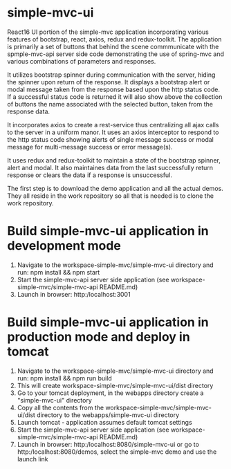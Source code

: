 # simple-mvc-ui

React16 UI portion of the simple-mvc application incorporating various features of bootstrap, react, axios, redux and redux-toolkit.  The application is primarily a set of 
buttons that behind the scene commmunicate with the spmple-mvc-api server side code demonstrating the use of spring-mvc and various combinations of parameters and responses.  

It utilizes bootstrap spinner during communication with the server, hiding the spinner upon return of the response.  It displays a bootstrap alert or modal message taken from the 
response based upon the http status code.  If a successful status code is returned it will also show above the collection of buttons the name associated with the selected button, taken from the response data.

It incorporates axios to create a rest-service thus centralizing all ajax calls to the server in a uniform manor.  It uses an axios interceptor to respond to the http status code
showing alerts of single message success or modal message for multi-message success or error message(s).

It uses redux and redux-toolkit to maintain a state of the bootstrap spinner, alert and modal.  It also maintaines data from the last successfully return response or clears the 
data if a response is unsuccessful.

The first step is to download the demo application and all the actual demos. They all reside in the work repository so all that is needed is to clone the work repository.

# Build simple-mvc-ui application in development mode
1. Navigate to the workspace-simple-mvc/simple-mvc-ui directory and run: npm install && npm start
2. Start the simple-mvc-api server side application (see workspace-simple-mvc/simple-mvc-api README.md)
3. Launch in browser: http:/localhost:3001

# Build simple-mvc-ui application in production mode and deploy in tomcat
1. Navigate to the workspace-simple-mvc/simple-mvc-ui directory and run: npm install && npm run build
2. This will create workspace-simple-mvc/simple-mvc-ui/dist directory
3. Go to your tomcat deployment, in the webapps directory create a "simple-mvc-ui" directory 
4. Copy all the contents from the workspace-simple-mvc/simple-mvc-ui/dist directory to the webapps/simple-mvc-ui directory
5. Launch tomcat - application assumes default tomcat settings
6. Start the simple-mvc-api server side application (see workspace-simple-mvc/simple-mvc-api README.md)
7. Launch in browser: http:/localhost:8080/simple-mvc-ui or go to http:/localhost:8080/demos, select the simple-mvc demo and use the launch link
